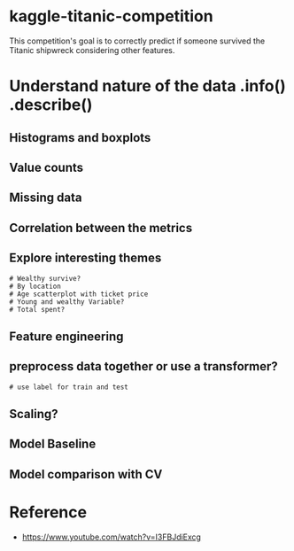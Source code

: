 # kaggle-titanic-competition
This competition's goal is to correctly predict if someone survived the Titanic shipwreck considering other features. 

# Understand nature of the data .info() .describe()
## Histograms and boxplots 
## Value counts 
## Missing data 
## Correlation between the metrics 
## Explore interesting themes 
    # Wealthy survive? 
    # By location 
    # Age scatterplot with ticket price 
    # Young and wealthy Variable? 
    # Total spent? 
## Feature engineering 
## preprocess data together or use a transformer? 
    # use label for train and test   
## Scaling?

## Model Baseline 
## Model comparison with CV 

# Reference
*  https://www.youtube.com/watch?v=I3FBJdiExcg
